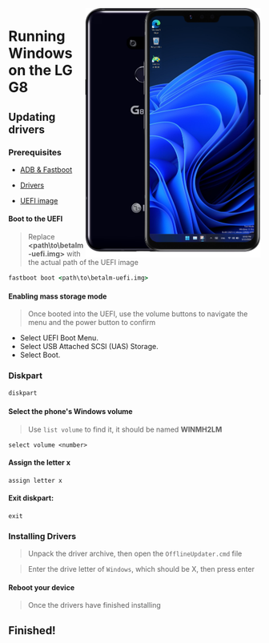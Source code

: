 <img align="right" src="https://github.com/n00b69/woa-alphaplus/blob/main/alphaplus.png" width="350" alt="Windows 11 running on alphaplus">

# Running Windows on the LG G8

## Updating drivers

### Prerequisites
- [ADB & Fastboot](https://developer.android.com/studio/releases/platform-tools)
  
- [Drivers](https://github.com/n00b69/woa-alphaplus/releases/tag/Drivers)

- [UEFI image](https://github.com/n00b69/woa-betalm/releases/tag/UEFI)

#### Boot to the UEFI
> Replace **<path\to\betalm-uefi.img>** with the actual path of the UEFI image
```cmd
fastboot boot <path\to\betalm-uefi.img>
```

#### Enabling mass storage mode
> Once booted into the UEFI, use the volume buttons to navigate the menu and the power button to confirm
- Select UEFI Boot Menu.
- Select USB Attached SCSI (UAS) Storage.
- Select Boot.

### Diskpart
```cmd
diskpart
```

#### Select the phone's Windows volume
> Use `list volume` to find it, it should be named **WINMH2LM**
```diskpart
select volume <number>
```

#### Assign the letter x
```diskpart
assign letter x
```

#### Exit diskpart:
```diskpart
exit
```

### Installing Drivers
> Unpack the driver archive, then open the `OfflineUpdater.cmd` file

> Enter the drive letter of `Windows`, which should be X, then press enter

#### Reboot your device
> Once the drivers have finished installing

## Finished!

















